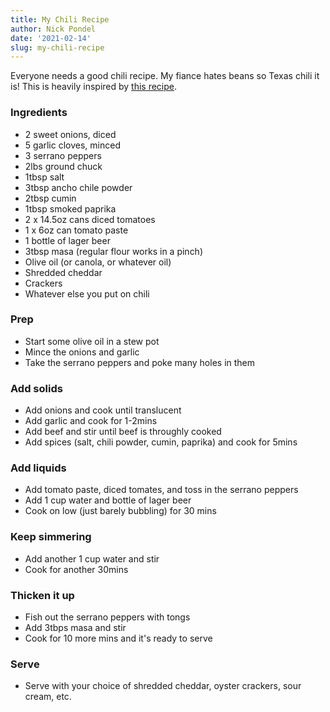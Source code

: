 ```yaml
---
title: My Chili Recipe
author: Nick Pondel
date: '2021-02-14'
slug: my-chili-recipe
---
```


Everyone needs a good chili recipe.  My fiance hates beans so Texas chili it is!  This is heavily inspired by [this recipe](https://www.southernliving.com/recipes/west-texas-chili-recipe).

### Ingredients
- 2 sweet onions, diced
- 5 garlic cloves, minced
- 3 serrano peppers
- 2lbs ground chuck
- 1tbsp salt
- 3tbsp ancho chile powder
- 2tbsp cumin
- 1tbsp smoked paprika
- 2 x 14.5oz cans diced tomatoes
- 1 x 6oz can tomato paste
- 1 bottle of lager beer
- 3tbsp masa (regular flour works in a pinch)
- Olive oil (or canola, or whatever oil)
- Shredded cheddar
- Crackers
- Whatever else you put on chili

### Prep
- Start some olive oil in a stew pot
- Mince the onions and garlic
- Take the serrano peppers and poke many holes in them
### Add solids
- Add onions and cook until translucent
- Add garlic and cook for 1-2mins
- Add beef and stir until beef is throughly cooked
- Add spices (salt, chili powder, cumin, paprika) and cook for 5mins
### Add liquids
- Add tomato paste, diced tomates, and toss in the serrano peppers
- Add 1 cup water and bottle of lager beer
- Cook on low (just barely bubbling) for 30 mins
### Keep simmering
- Add another 1 cup water and stir
- Cook for another 30mins
### Thicken it up
- Fish out the serrano peppers with tongs
- Add 3tbps masa and stir
- Cook for 10 more mins and it's ready to serve
### Serve
- Serve with your choice of shredded cheddar, oyster crackers, sour cream, etc.
